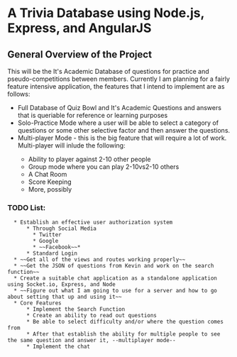 # A Trivia Database using Node.js, Express, and AngularJS


## General Overview of the Project

This will be the It's Academic Database of questions for practice
and pseudo-competitions between members. Currently I am planning 
for a fairly feature intensive application, the features that I 
intend to implement are as follows:
  <ul>
    <li> Full Database of Quiz Bowl and It's Academic Questions and 
       answers that is queriable for reference or learning purposes
    </li>
    <li>
       Solo-Practice Mode where a user will be able to select a 
       category of questions or some other selective factor and then
           answer the questions.
      </li>
      <li> 
       Multi-player Mode - this is the big feature that will require a
         lot of work. Multi-player will inlude the following:
    </li>
    <ul>
      <li> Ability to player against 2-10 other people </li>
        <li> Group mode where you can play 2-10vs2-10 others </li>
        <li> A Chat Room </li>
        <li> Score Keeping </li>
        <li> More, possibly </li>
    </ul>
  </ul>

### TODO List:
  
      * Establish an effective user authorization system 
          * Through Social Media
            * Twitter
            * Google
            * ~~Facebook~~*
          * Standard Login
      * ~~Get all of the views and routes working properly~~ 
      * ~~Get the JSON of questions from Kevin and work on the search function~~ 
      * Create a suitable chat application as a standalone application using Socket.io, Express, and Node 
      * ~~Figure out what I am going to use for a server and how to go about setting that up and using it~~
      * Core Features
          * Implement the Search Function
          * Create an ability to read out questions
          * Be able to select difficulty and/or where the question comes from
          * After that establish the ability for multiple people to see the same question and answer it, --multiplayer mode--
          * Implement the chat
  